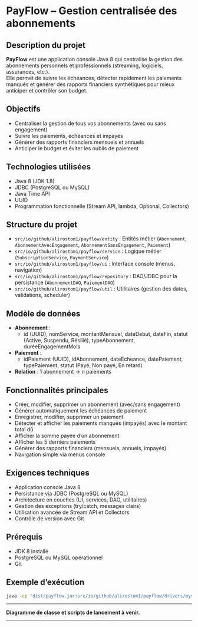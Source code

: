# PayFlow – Gestion centralisée des abonnements

## Description du projet

**PayFlow** est une application console Java 8 qui centralise la gestion des abonnements personnels et professionnels (streaming, logiciels, assurances, etc.).  
Elle permet de suivre les échéances, détecter rapidement les paiements manqués et générer des rapports financiers synthétiques pour mieux anticiper et contrôler son budget.

## Objectifs

- Centraliser la gestion de tous vos abonnements (avec ou sans engagement)
- Suivre les paiements, échéances et impayés
- Générer des rapports financiers mensuels et annuels
- Anticiper le budget et éviter les oublis de paiement

## Technologies utilisées

- Java 8 (JDK 1.8)
- JDBC (PostgreSQL ou MySQL)
- Java Time API
- UUID
- Programmation fonctionnelle (Stream API, lambda, Optional, Collectors)



## Structure du projet

- `src/io/github/alirostom1/payflow/entity` : Entités métier (`Abonnement`, `AbonnementAvecEngagement`, `AbonnementSansEngagement`, `Paiement`)
- `src/io/github/alirostom1/payflow/service` : Logique métier (`SubscriptionService`, `PaymentService`)
- `src/io/github/alirostom1/payflow/ui` : Interface console (menus, navigation)
- `src/io/github/alirostom1/payflow/repository` : DAO/JDBC pour la persistance (`AbonnementDAO`, `PaiementDAO`)
- `src/io/github/alirostom1/payflow/util` : Utilitaires (gestion des dates, validations, scheduler)

## Modèle de données

- **Abonnement** :  
  - id (UUID), nomService, montantMensuel, dateDebut, dateFin, statut (Active, Suspendu, Résilié), typeAbonnement, duréeEngagementMois
- **Paiement** :  
  - idPaiement (UUID), idAbonnement, dateEcheance, datePaiement, typePaiement, statut (Payé, Non payé, En retard)
- **Relation** : 1 abonnement → n paiements

## Fonctionnalités principales

- Créer, modifier, supprimer un abonnement (avec/sans engagement)
- Générer automatiquement les échéances de paiement
- Enregistrer, modifier, supprimer un paiement
- Détecter et afficher les paiements manqués (impayés) avec le montant total dû
- Afficher la somme payée d’un abonnement
- Afficher les 5 derniers paiements
- Générer des rapports financiers (mensuels, annuels, impayés)
- Navigation simple via menus console

## Exigences techniques

- Application console Java 8
- Persistance via JDBC (PostgreSQL ou MySQL)
- Architecture en couches (UI, services, DAO, utilitaires)
- Gestion des exceptions (try/catch, messages clairs)
- Utilisation avancée de Stream API et Collectors
- Contrôle de version avec Git

## Prérequis

- JDK 8 installé
- PostgreSQL ou MySQL opérationnel
- Git

## Exemple d’exécution

```bash
java -cp "dist/payflow.jar:src/io/github/alirostom1/payflow/drivers/mysql-connector-j-9.4.0.jar" io.github.alirostom1.payflow.Main
```

---

**Diagramme de classe et scripts de lancement à venir.**

---
